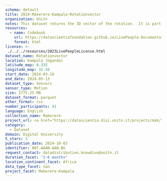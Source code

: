 ```yaml
---
schema: default
title: 2024-Makerere-Kampala-Rotationvector
organization: Unitn
notes: This dataset returns the 3D vector of the rotation.  It is part of the Makerere data collection, which contains data about the everyday life activities of students coming from Makerere University located in Uganda. The data were collected via questionnaires, data coming from 30 smartphone sensors associated to thousand self-reported annotations over a period of 8 weeks.
resources:
  - name: Codebook
    url: https://datascientiafoundation.github.io/LivePeople-Documentation/codebooks/2024-MAK-Kampala-rotationvector.html
    format: html
license: >-
 ./../../resources/2023LivePeopleLicense.html
dataset_name: Rotationvector
location: Kampala (Uganda)
latitude_map: 0.335
longitude_map: 32.56
start_date: 2024-03-18
end_date: 2024-05-13
dataset_type: Sensors
sensor_type: Motion
size: 1775.25 MB
dataset_format: parquet
other_format: csv
number_participants: 41
language: English
collection_name: Makerere
project_url: <a href="https://datascientia.disi.unitn.it/projects/mak/">https://datascientia.disi.unitn.it/projects/mak/</a>
category: 
  - Dataset
domain: Digital University
5_stars: 3
publication_date: 2024-10-03
identifier: 007.AAAN.AAN.BG
request_contact: datadistribution.knowdive@unitn.it
duration_facet: "2-6 months"
location_continent_facet: Africa
data_type_facet: nan
project_facet: Makerere-Kampala
---
```

